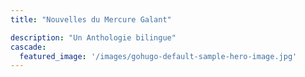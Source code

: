 ```yaml
---
title: "Nouvelles du Mercure Galant"

description: "Un Anthologie bilingue"
cascade:
  featured_image: '/images/gohugo-default-sample-hero-image.jpg'
---
```

